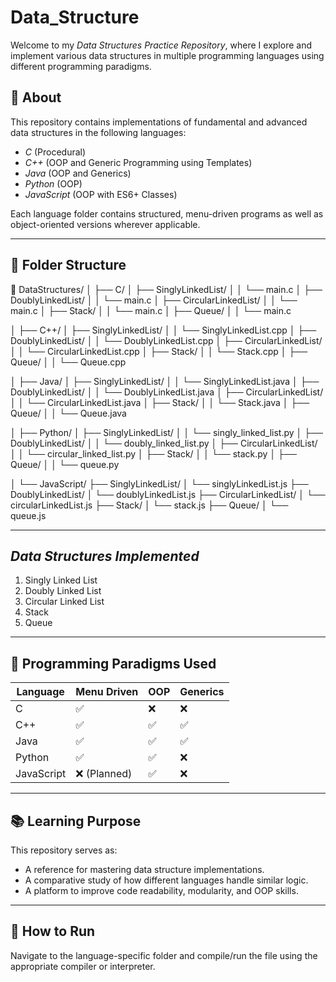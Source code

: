 # Data_Structure

Welcome to my *Data Structures Practice Repository*, where I explore and implement various data structures in multiple programming languages using different programming paradigms.

## 🚀 About

This repository contains implementations of fundamental and advanced data structures in the following languages:

- *C* (Procedural)
- *C++* (OOP and Generic Programming using Templates)
- *Java* (OOP and Generics)
- *Python* (OOP)
- *JavaScript* (OOP with ES6+ Classes)

Each language folder contains structured, menu-driven programs as well as object-oriented versions wherever applicable.

---

## 📂 Folder Structure

📁 DataStructures/
│
├── C/
│   ├── SinglyLinkedList/
│   │   └── main.c
│   ├── DoublyLinkedList/
│   │   └── main.c
│   ├── CircularLinkedList/
│   │   └── main.c
│   ├── Stack/
│   │   └── main.c
│   ├── Queue/
│   │   └── main.c
<!-- │   ├── BST/
│   │   └── main.c
│   └── SearchingSorting/
│       └── main.c -->
│
├── C++/
│   ├── SinglyLinkedList/
│   │   └── SinglyLinkedList.cpp
│   ├── DoublyLinkedList/
│   │   └── DoublyLinkedList.cpp
│   ├── CircularLinkedList/
│   │   └── CircularLinkedList.cpp
│   ├── Stack/
│   │   └── Stack.cpp
│   ├── Queue/
│   │   └── Queue.cpp
<!-- │   ├── BST/
│   │   └── BST.cpp
│   └── SearchingSorting/
│       └── SearchingSorting.cpp -->
│
├── Java/
│   ├── SinglyLinkedList/
│   │   └── SinglyLinkedList.java
│   ├── DoublyLinkedList/
│   │   └── DoublyLinkedList.java
│   ├── CircularLinkedList/
│   │   └── CircularLinkedList.java
│   ├── Stack/
│   │   └── Stack.java
│   ├── Queue/
│   │   └── Queue.java
<!-- │   ├── BST/
│   │   └── BST.java
│   └── SearchingSorting/
│       └── SearchingSorting.java -->
│
├── Python/
│   ├── SinglyLinkedList/
│   │   └── singly_linked_list.py
│   ├── DoublyLinkedList/
│   │   └── doubly_linked_list.py
│   ├── CircularLinkedList/
│   │   └── circular_linked_list.py
│   ├── Stack/
│   │   └── stack.py
│   ├── Queue/
│   │   └── queue.py
<!-- │   ├── BST/
│   │   └── bst.py
│   └── SearchingSorting/
│       └── searching_sorting.py -->
│
└── JavaScript/
    ├── SinglyLinkedList/
    │   └── singlyLinkedList.js
    ├── DoublyLinkedList/
    │   └── doublyLinkedList.js
    ├── CircularLinkedList/
    │   └── circularLinkedList.js
    ├── Stack/
    │   └── stack.js
    ├── Queue/
    │   └── queue.js
    <!-- ├── BST/
    │   └── bst.js
    └── SearchingSorting/
        └── searchingSorting.js -->

---

## *Data Structures Implemented*
1. Singly Linked List
2. Doubly Linked List
3. Circular Linked List
4. Stack
5. Queue
<!-- 6. Binary Search Tree (BST)
7. Searching & Sorting Algorithms -->

---

## 🔧 Programming Paradigms Used

| Language   | Menu Driven | OOP | Generics |
| ---------- | ----------- | --- | -------- |
| C          | ✅           | ❌   | ❌        |
| C++        | ✅           | ✅   | ✅        |
| Java       | ✅           | ✅   | ✅        |
| Python     | ✅           | ✅   | ❌        |
| JavaScript | ❌ (Planned) | ✅   | ❌        |

---

## 📚 Learning Purpose

This repository serves as:
- A reference for mastering data structure implementations.
- A comparative study of how different languages handle similar logic.
- A platform to improve code readability, modularity, and OOP skills.

---

## 🧩 How to Run

Navigate to the language-specific folder and compile/run the file using the appropriate compiler or interpreter.
